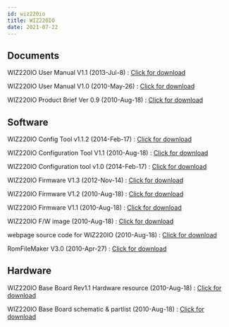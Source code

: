 ```yaml
---
id: wiz220io
title: WIZ220IO
date: 2021-07-22
---
```


## Documents

WIZ220IO User Manual V1.1 (2013-Jul-8) : <a href="https://d3cmhcsnvv7jc.cloudfront.net/docs/img/products/Obsolete/WIZ220io/Documents/WIZ220IO_User_Manual_V1_1.pdf" target="_blank">Click for download</a>

WIZ220IO User Manual V1.0 (2010-May-26) : <a href="https://d3cmhcsnvv7jc.cloudfront.net/docs/img/products/Obsolete/WIZ220io/Documents/WIZ220IO User Manual V1.0.pdf" target="_blank">Click for download</a>

WIZ220IO Product Brief Ver 0.9 (2010-Aug-18) : <a href="https://d3cmhcsnvv7jc.cloudfront.net/docs/img/products/Obsolete/WIZ220io/Documents/WIZ220IO Product Brief Ver 0.9.pdf" target="_blank">Click for download</a>

## Software

WIZ220IO Config Tool v1.1.2 (2014-Feb-17) : <a href="https://d3cmhcsnvv7jc.cloudfront.net/docs/img/products/Obsolete/WIZ220io/SW/WIZ220IO Config Tool v1.1.2.zip" target="_blank">Click for download</a>

WIZ220IO Configuration Tool V1.1 (2010-Aug-18) : <a href="https://d3cmhcsnvv7jc.cloudfront.net/docs/img/products/Obsolete/WIZ220io/SW/WIZ220IO Configuration Tool V1.1.zip" target="_blank">Click for download</a>

WIZ220IO Configuration tool v1.0 (2014-Feb-17) : <a href="https://d3cmhcsnvv7jc.cloudfront.net/docs/img/products/Obsolete/WIZ220io/SW/WIZ220IO Configuration tool v1.0.zip" target="_blank">Click for download</a>

WIZ220IO Firmware V1.3 (2012-Nov-14) : <a href="https://d3cmhcsnvv7jc.cloudfront.net/docs/img/products/Obsolete/WIZ220io/SW/WIZ220IO Firmware V1.3.bin" target="_blank">Click for download</a>

WIZ220IO Firmware V1.2 (2010-Aug-18) : <a href="https://d3cmhcsnvv7jc.cloudfront.net/docs/img/products/Obsolete/WIZ220io/SW/WIZ220IO Firmware V1.2.bin" target="_blank">Click for download</a>

WIZ220IO Firmware V1.1 (2010-Aug-18) : <a href="https://d3cmhcsnvv7jc.cloudfront.net/docs/img/products/Obsolete/WIZ220io/SW/WIZ220IO Firmware V1.1.bin" target="_blank">Click for download</a>

WIZ220IO F/W image (2010-Aug-18) : <a href="https://d3cmhcsnvv7jc.cloudfront.net/docs/img/products/Obsolete/WIZ220io/SW/WIZ220IO FirmWare image.bin" target="_blank">Click for download</a>

webpage source code for WIZ220IO (2010-Aug-18) : <a href="https://d3cmhcsnvv7jc.cloudfront.net/docs/img/products/Obsolete/WIZ220io/SW/webpage source code for WIZ220IO.zip" target="_blank">Click for download</a>

RomFileMaker V3.0 (2010-Apr-27) : <a href="https://d3cmhcsnvv7jc.cloudfront.net/docs/img/products/Obsolete/WIZ220io/SW/RomFileMaker V3.0.zip" target="_blank">Click for download</a>

## Hardware

WIZ220IO Base Board Rev1.1 Hardware resource (2010-Aug-18) : <a href="https://d3cmhcsnvv7jc.cloudfront.net/docs/img/products/Obsolete/WIZ220io/HW/WIZ220IO Base Board Rev1.1 Hardware resource.zip" target="_blank">Click for download</a>

WIZ220IO Base Board schematic & partlist (2010-Aug-18) : <a href="https://d3cmhcsnvv7jc.cloudfront.net/docs/img/products/Obsolete/WIZ220io/HW/WIZ220IO Base Board schematic and partlist.zip" target="_blank">Click for download</a>